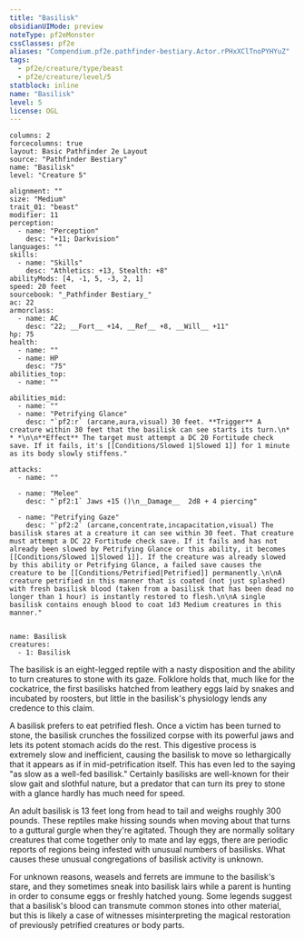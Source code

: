 ```yaml
---
title: "Basilisk"
obsidianUIMode: preview
noteType: pf2eMonster
cssClasses: pf2e
aliases: "Compendium.pf2e.pathfinder-bestiary.Actor.rPHxXClTnoPYHYuZ" 
tags:
  - pf2e/creature/type/beast
  - pf2e/creature/level/5
statblock: inline
name: "Basilisk"
level: 5
license: OGL
---
```


```statblock
columns: 2
forcecolumns: true
layout: Basic Pathfinder 2e Layout
source: "Pathfinder Bestiary"
name: "Basilisk"
level: "Creature 5"

alignment: ""
size: "Medium"
trait_01: "beast"
modifier: 11
perception:
  - name: "Perception"
    desc: "+11; Darkvision"
languages: ""
skills:
  - name: "Skills"
    desc: "Athletics: +13, Stealth: +8"
abilityMods: [4, -1, 5, -3, 2, 1]
speed: 20 feet
sourcebook: "_Pathfinder Bestiary_"
ac: 22
armorclass:
  - name: AC
    desc: "22; __Fort__ +14, __Ref__ +8, __Will__ +11"
hp: 75
health:
  - name: ""
  - name: HP
    desc: "75"
abilities_top:
  - name: ""

abilities_mid:
  - name: ""
  - name: "Petrifying Glance"
    desc: "`pf2:r` (arcane,aura,visual) 30 feet. **Trigger** A creature within 30 feet that the basilisk can see starts its turn.\n* * *\n\n**Effect** The target must attempt a DC 20 Fortitude check save. If it fails, it's [[Conditions/Slowed 1|Slowed 1]] for 1 minute as its body slowly stiffens."

attacks:
  - name: ""

  - name: "Melee"
    desc: "`pf2:1` Jaws +15 ()\n__Damage__  2d8 + 4 piercing"

  - name: "Petrifying Gaze"
    desc: "`pf2:2` (arcane,concentrate,incapacitation,visual) The basilisk stares at a creature it can see within 30 feet. That creature must attempt a DC 22 Fortitude check save. If it fails and has not already been slowed by Petrifying Glance or this ability, it becomes [[Conditions/Slowed 1|Slowed 1]]. If the creature was already slowed by this ability or Petrifying Glance, a failed save causes the creature to be [[Conditions/Petrified|Petrified]] permanently.\n\nA creature petrified in this manner that is coated (not just splashed) with fresh basilisk blood (taken from a basilisk that has been dead no longer than 1 hour) is instantly restored to flesh.\n\nA single basilisk contains enough blood to coat 1d3 Medium creatures in this manner."
 
```

```encounter-table
name: Basilisk
creatures:
  - 1: Basilisk
```



The basilisk is an eight-legged reptile with a nasty disposition and the ability to turn creatures to stone with its gaze. Folklore holds that, much like for the cockatrice, the first basilisks hatched from leathery eggs laid by snakes and incubated by roosters, but little in the basilisk's physiology lends any credence to this claim.

A basilisk prefers to eat petrified flesh. Once a victim has been turned to stone, the basilisk crunches the fossilized corpse with its powerful jaws and lets its potent stomach acids do the rest. This digestive process is extremely slow and inefficient, causing the basilisk to move so lethargically that it appears as if in mid-petrification itself. This has even led to the saying "as slow as a well-fed basilisk." Certainly basilisks are well-known for their slow gait and slothful nature, but a predator that can turn its prey to stone with a glance hardly has much need for speed.

An adult basilisk is 13 feet long from head to tail and weighs roughly 300 pounds. These reptiles make hissing sounds when moving about that turns to a guttural gurgle when they're agitated. Though they are normally solitary creatures that come together only to mate and lay eggs, there are periodic reports of regions being infested with unusual numbers of basilisks. What causes these unusual congregations of basilisk activity is unknown.

For unknown reasons, weasels and ferrets are immune to the basilisk's stare, and they sometimes sneak into basilisk lairs while a parent is hunting in order to consume eggs or freshly hatched young. Some legends suggest that a basilisk's blood can transmute common stones into other material, but this is likely a case of witnesses misinterpreting the magical restoration of previously petrified creatures or body parts.
